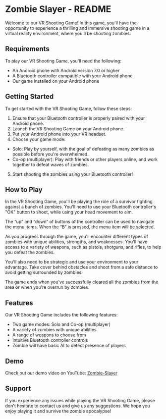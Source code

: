 # Zombie Slayer - README
Welcome to our VR Shooting Game! In this game, you'll have the opportunity to experience a thrilling and immersive shooting game in a virtual reality environment, where you'll be shooting zombies.

## Requirements
To play our VR Shooting Game, you'll need the following:

- An Android phone with Android version 7.0 or higher
- A Bluetooth controller compatible with your Android phone
- Our game installed on your Android phone

## Getting Started
To get started with the VR Shooting Game, follow these steps:

1. Ensure that your Bluetooth controller is properly paired with your Android phone.
2. Launch the VR Shooting Game on your Android phone.
3. Put your Android phone into your VR headset.
4. Choose your game mode:
  - Solo: Play by yourself, with the goal of defeating as many zombies as possible before you're overwhelmed.
  - Co-op (multiplayer): Play with friends or other players online, and work together to defeat waves of zombies.
5. Start shooting the zombies using your Bluetooth controller!

## How to Play
In the VR Shooting Game, you'll be playing the role of a survivor fighting against a bunch of zombies. You'll need to use your Bluetooth controller's "OK" button to shoot, while using your head movement to aim. 

The “up” and “down” of buttons of the controller can be used to navigate the menu items. When the “B” is pressed, the menu item will be selected.

As you progress through the game, you'll encounter different types of zombies with unique abilities, strengths, and weaknesses. You'll have access to a variety of weapons, such as pistols, shotguns, and rifles, to help you defeat the zombies.

You'll also need to be strategic and use your environment to your advantage. Take cover behind obstacles and shoot from a safe distance to avoid getting surrounded by zombies.

The game ends when you've successfully cleared all the zombies from the area or when you're overrun by zombies.

## Features
Our VR Shooting Game includes the following features:

- Two game modes: Solo and Co-op (multiplayer)
- A variety of zombies with unique abilities
- A range of weapons to choose from
- Intuitive Bluetooth controller controls
- Zombie will have basic AI to detect presence of players

## Demo
Check out our demo video on YouTube: [Zombie-Slayer](http://youtube.com)

## Support
If you experience any issues while playing the VR Shooting Game, please don't hesitate to contact us and give us any suggestions.
We hope you enjoy playing it and survive the zombie apocalypse!
